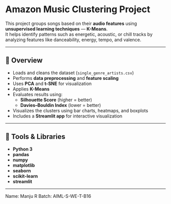 # Amazon Music Clustering Project

This project groups songs based on their **audio features** using **unsupervised learning techniques** — **K-Means**.  
It helps identify patterns such as energetic, acoustic, or chill tracks by analyzing features like danceability, energy, tempo, and valence.

---

## 📘 Overview

- Loads and cleans the dataset (`single_genre_artists.csv`)
- Performs **data preprocessing** and **feature scaling**
- Uses **PCA** and **t-SNE** for visualization
- Applies **K-Means**
- Evaluates results using:
  - **Silhouette Score** (higher = better)
  - **Davies–Bouldin Index** (lower = better)
- Visualizes the clusters using bar charts, heatmaps, and boxplots
- Includes a **Streamlit app** for interactive visualization

---

## 🧠 Tools & Libraries

- **Python 3**
- **pandas**
- **numpy**
- **matplotlib**
- **seaborn**
- **scikit-learn**
- **streamlit**

---
Name: Manju R
Batch: AIML-S-WE-T-B16
